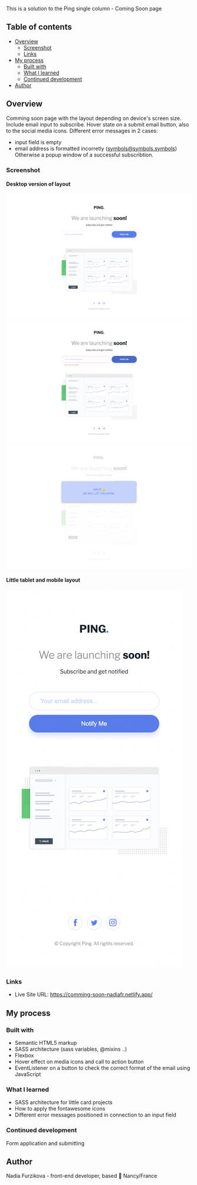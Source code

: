 This is a solution to the Ping single column - Coming Soon page

## Table of contents

- [Overview](#overview)
  - [Screenshot](#screenshot)
  - [Links](#links)
- [My process](#my-process)
  - [Built with](#built-with)
  - [What I learned](#what-i-learned)
  - [Continued development](#continued-development)
- [Author](#author)

## Overview

Comming soon page with the layout depending on device's screen size.
Include email input to subscribe.
Hover state on a submit email button, also to the social media icons.
Different error messages in 2 cases:

- input field is empty
- email address is formatted incorretly (symbols@symbols.symbols)
  Otherwise a popup window of a successful subscribtion.

### Screenshot

#### Desktop version of layout

![Image](screenshots/desktop.png)
![Image](screenshots/desktop_error.png)
![Image](screenshots/desktop_great.png)

#### Little tablet and mobile layout

![Image](screenshots/mobile.png)

### Links

- Live Site URL: https://comming-soon-nadiafr.netlify.app/

## My process

### Built with

- Semantic HTML5 markup
- SASS architecture (sass variables, @mixins ..)
- Flexbox
- Hover effect on media icons and call to action button
- EventListener on a button to check the correct format of the email using JavaScript

### What I learned

- SASS architecture for little card projects
- How to apply the fontawesome icons
- Different error messages positioned in connection to an input field

### Continued development

Form application and submitting

## Author

Nadia Furzikova - front-end developer,
based 📍 Nancy/France

